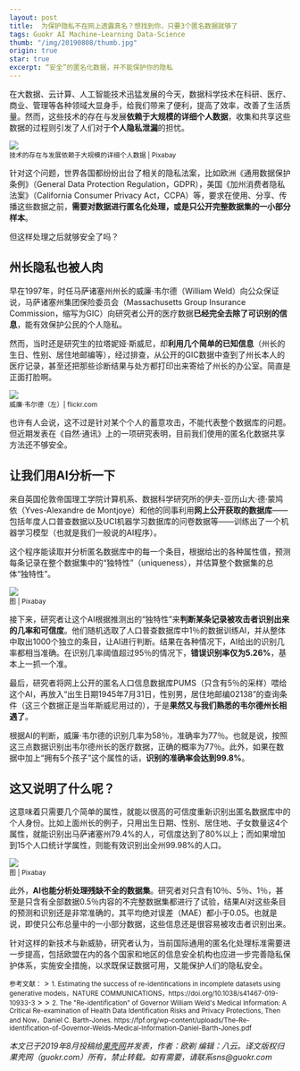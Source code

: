```yaml
---
layout: post
title:  为保护隐私不在网上透露真名？想找到你，只要3个匿名数据就够了
tags: Guokr AI Machine-Learning Data-Science
thumb: "/img/20190808/thumb.jpg"
origin: true
star: true
excerpt: “安全”的匿名化数据，并不能保护你的隐私
---
```

在大数据、云计算、人工智能技术迅猛发展的今天，数据科学技术在科研、医疗、商业、管理等各种领域大显身手，给我们带来了便利，提高了效率，改善了生活质量。然而，这些技术的存在与发展**依赖于大规模的详细个人数据**，收集和共享这些数据的过程则引发了人们对于**个人隐私泄漏**的担忧。

<img src="{{site.cdn}}/img/20190808/001.jpg"><br><small>
技术的存在与发展依赖于大规模的详细个人数据 | Pixabay</small>

针对这个问题，世界各国都纷纷出台了相关的隐私法案，比如欧洲《通用数据保护条例》（General Data Protection Regulation，GDPR），美国《加州消费者隐私法案》（California Consumer Privacy Act，CCPA）等，要求在使用、分享、传播这些数据之前，**需要对数据进行匿名化处理，或是只公开完整数据集的一小部分样本**。

但这样处理之后就够安全了吗？

## 州长隐私也被人肉

早在1997年，时任马萨诸塞州州长的威廉·韦尔德（William Weld）向公众保证说，马萨诸塞州集团保险委员会（Massachusetts Group Insurance Commission，缩写为GIC）向研究者公开的医疗数据**已经完全去除了可识别的信息**，能有效保护公民的个人隐私。

然而，当时还是研究生的拉塔妮娅·斯威尼，却**利用几个简单的已知信息**（州长的生日、性别、居住地邮编等），经过排查，<span class="hl">从公开的GIC数据中查到了州长本人的医疗记录</span>，甚至还把那些诊断结果与处方都打印出来寄给了州长的办公室。简直是正面打脸啊。

<img src="{{site.cdn}}/img/20190808/002.jpg"><br><small>
威廉·韦尔德（左）| flickr.com</small>

也许有人会说，这不过是针对某个个人的蓄意攻击，不能代表整个数据库的问题。但近期发表在《自然·通讯》上的一项研究表明，<span class="hl">目前我们使用的匿名化数据共享方法还不够安全</span>。

## 让我们用AI分析一下

来自英国伦敦帝国理工学院计算机系、数据科学研究所的伊夫-亚历山大·德·蒙鸠依（Yves-Alexandre de Montjoye）和他的同事利用**网上公开获取的数据库**——包括年度人口普查数据以及UCI机器学习数据库的问卷数据等——训练出了一个机器学习模型（也就是我们一般说的AI程序）。

这个程序能读取并分析匿名数据库中的每一个条目，根据给出的各种属性值，预测每条记录在整个数据集中的“独特性”（uniqueness），并估算整个数据集的总体“独特性”。

<img src="{{site.cdn}}/img/20190808/003.jpg"><br><small>
图 | Pixabay</small>

接下来，研究者让这个AI根据推测出的“独特性”来**判断某条记录被攻击者识别出来的几率和可信度**。他们随机选取了人口普查数据库中1％的数据训练AI，并从整体中取出1000个独立的条目，让AI进行判断。结果在各种情况下，AI给出的识别几率都相当准确。在识别几率阈值超过95％的情况下，**错误识别率仅为5.26%**，基本上一抓一个准。

最后，研究者将网上公开的匿名人口信息数据库PUMS（只含有5％的采样）喂给这个AI，再放入“出生日期1945年7月31日，性别男，居住地邮编02138”的查询条件（这三个数据正是当年斯威尼用过的），于是**果然又与我们熟悉的韦尔德州长相遇了**。

根据AI的判断，威廉·韦尔德的识别几率为58％，准确率为77％。也就是说，按照这三点数据识别出韦尔德州长的医疗数据，正确的概率为77％。此外，如果在数据中加上“拥有5个孩子”这个属性的话，**识别的准确率会达到99.8%**。

## 这又说明了什么呢？

这意味着<span class="hl">只需要几个简单的属性，就能以很高的可信度重新识别出匿名数据库中的个人身份</span>。比如上面州长的例子，只用出生日期、性别、居住地、子女数量这4个属性，就能识别出马萨诸塞州79.4%的人，可信度达到了80%以上；而如果增加到15个人口统计学属性，则能有效识别出全州99.98%的人口。

<img src="{{site.cdn}}/img/20190808/004.jpg"><br><small>
图 | Pixabay</small>

此外，**AI也能分析处理残缺不全的数据集**。研究者对只含有10％、5％、1％，甚至是只含有全部数据0.5％内容的不完整数据集都进行了试验，结果AI对这些条目的预测和识别还是非常准确的，其平均绝对误差（MAE）都小于0.05。也就是说，<span class="hl">即使只公布总量中的一小部分数据，这些信息还是很容易被攻击者识别出来</span>。

针对这样的新技术与新威胁，研究者认为，当前国际通用的匿名化处理标准需要进一步提高，包括欧盟在内的各个国家和地区的信息安全机构也应进一步完善隐私保护体系，实施安全措施，以求既保证数据可用，又能保护人们的隐私安全。

<small>
参考文献：</small>
> <small>1. Estimating the success of re-identiﬁcations in incomplete datasets using generative models，NATURE COMMUNICATIONS，https://doi.org/10.1038/s41467-019-10933-3</small>
> 
> <small>2. The "Re-identification" of Governor William Weld's Medical Information: A Critical Re-examination of Health Data Identification Risks and Privacy Protections, Then and Now，Daniel C. Barth-Jones. https://fpf.org/wp-content/uploads/The-Re-identification-of-Governor-Welds-Medical-Information-Daniel-Barth-Jones.pdf</small>

_本文已于2019年8月投稿给[果壳网](https://mp.weixin.qq.com/s?__biz=MTg1MjI3MzY2MQ==&mid=2651714553&idx=2&sn=c55f4dd4365d2fc751d4dcf034960b90&chksm=5da1d76b6ad65e7d980894621ecacd2b1309e33c3c5bc55e362b5d04cb11677749f26c2d1627&mpshare=1&scene=1&srcid=&sharer_sharetime=1565570162503&sharer_shareid=a48de0c3d1189e25e378906db559509f#rd)并发表，作者：欧剃 编辑：八云。译文版权归果壳网（guokr.com）所有，禁止转载。如有需要，请联系sns@guokr.com_